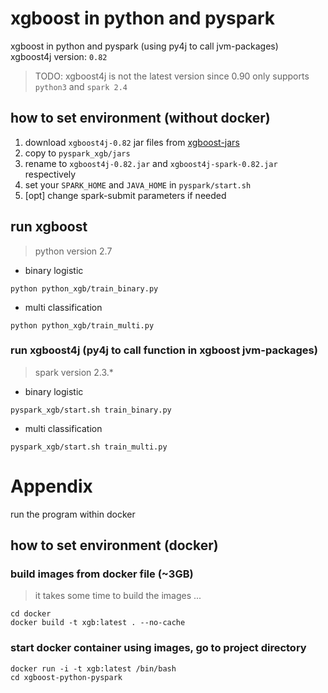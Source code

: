 # xgboost in python and pyspark
xgboost in python and pyspark (using py4j to call jvm-packages)<br/>
xgboost4j version: `0.82`
> TODO: xgboost4j is not the latest version since 0.90 only supports `python3` and `spark 2.4`

## how to set environment (without docker)
1. download `xgboost4j-0.82` jar files from
[xgboost-jars](https://github.com/criteo-forks/xgboost-jars/releases)
2. copy to `pyspark_xgb/jars`
3. rename to `xgboost4j-0.82.jar` and `xgboost4j-spark-0.82.jar` respectively
4. set your `SPARK_HOME` and `JAVA_HOME` in `pyspark/start.sh`
5. [opt] change spark-submit parameters if needed

## run xgboost
> python version 2.7
* binary logistic
```
python python_xgb/train_binary.py
```
* multi classification
```
python python_xgb/train_multi.py
```

### run xgboost4j (py4j to call function in xgboost jvm-packages)
> spark version 2.3.*
* binary logistic
```
pyspark_xgb/start.sh train_binary.py
```
* multi classification
```
pyspark_xgb/start.sh train_multi.py
```

# Appendix
run the program within docker

## how to set environment (docker)
### build images from docker file (~3GB)
> it takes some time to build the images ...
```
cd docker
docker build -t xgb:latest . --no-cache
```
### start docker container using images, go to project directory
```
docker run -i -t xgb:latest /bin/bash
cd xgboost-python-pyspark
```
